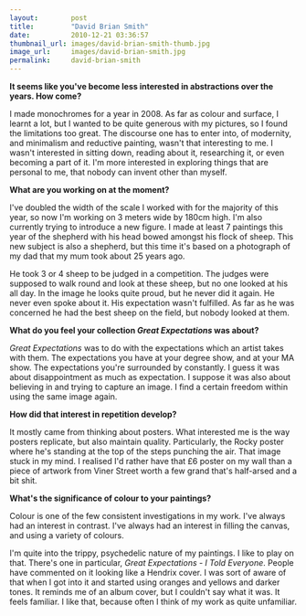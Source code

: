 ```yaml
---
layout:        post
title:         "David Brian Smith"
date:          2010-12-21 03:36:57
thumbnail_url: images/david-brian-smith-thumb.jpg
image_url:     images/david-brian-smith.jpg
permalink:     david-brian-smith
---
```


<b>It seems like you've become less interested in abstractions over the years. How come?</b>

I made monochromes for a year in 2008. As far as colour and surface, I learnt a lot, but I wanted to be quite generous with my pictures, so I found the limitations too great. The discourse one has to enter into, of modernity, and minimalism and reductive painting, wasn't that interesting to me. I wasn't interested in sitting down, reading about it, researching it, or even becoming a part of it. I'm more interested in exploring things that are personal to me, that nobody can invent other than myself.

<b>What are you working on at the moment?</b>

I've doubled the width of the scale I worked with for the majority of this year, so now I'm working on 3 meters wide by 180cm high. I'm also currently trying to introduce a new figure. I made at least 7 paintings this year of the shepherd with his head bowed amongst his flock of sheep. This new subject is also a shepherd, but this time it's based on a photograph of my dad that my mum took about 25 years ago.

He took 3 or 4 sheep to be judged in a competition. The judges were supposed to walk round and look at these sheep, but no one looked at his all day. In the image he looks quite proud, but he never did it again. He never even spoke about it. His expectation wasn't fulfilled. As far as he was concerned he had the best sheep on the field, but nobody looked at them.

<b>What do you feel your collection <i>Great Expectations</i> was about?</b>

<i>Great Expectations</i> was to do with the expectations which an artist takes with them. The expectations you have at your degree show, and at your MA show. The expectations you're surrounded by constantly. I guess it was about disappointment as much as expectation. I suppose it was also about believing in and trying to capture an image. I find a certain freedom within using the same image again.

<b>How did that interest in repetition develop?</b>

It mostly came from thinking about posters. What interested me is the way posters replicate, but also maintain quality. Particularly, the Rocky poster where he's standing at the top of the steps punching the air. That image stuck in my mind. I realised I'd rather have that £6 poster on my wall than a piece of artwork from Viner Street worth a few grand that's half-arsed and a bit shit.

<b>What's the significance of colour to your paintings?</b>

Colour is one of the few consistent investigations in my work. I've always had an interest in contrast. I've always had an interest in filling the canvas, and using a variety of colours.

I'm quite into the trippy, psychedelic nature of my paintings. I like to play on that. There's one in particular, <i>Great Expectations - I Told Everyone</i>. People have commented on it looking like a Hendrix cover. I was sort of aware of that when I got into it and started using oranges and yellows and darker tones. It reminds me of an album cover, but I couldn't say what it was. It feels familiar. I like that, because often I think of my work as quite unfamiliar.